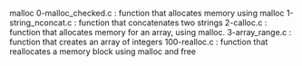 malloc
0-malloc_checked.c :  function that allocates memory using malloc
1-string_nconcat.c : function that concatenates two strings
2-calloc.c : function that allocates memory for an array, using malloc.
3-array_range.c : function that creates an array of integers
100-realloc.c : function that reallocates a memory block using malloc and free
